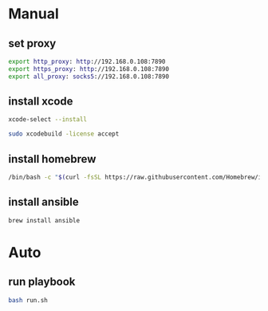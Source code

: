 # Manual
## set proxy
```bash
export http_proxy: http://192.168.0.108:7890
export https_proxy: http://192.168.0.108:7890
export all_proxy: socks5://192.168.0.108:7890
```

## install xcode
```bash
xcode-select --install
```

```bash
sudo xcodebuild -license accept
```

## install homebrew
```bash
/bin/bash -c "$(curl -fsSL https://raw.githubusercontent.com/Homebrew/install/HEAD/install.sh)"
```
## install ansible
```bash
brew install ansible
```

# Auto 
## run playbook
```bash
bash run.sh
```
